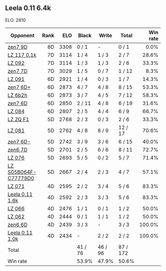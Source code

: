 ## Leela 0.11 6.4k ##

ELO: 2810

Opponent | Rank | ELO | Black | Write | Total | Win rate
---------|-----:|----:|-------|-------|-------|-------:
[zen7 9D](zen7%209D.md) | 8D | 3308 | 0 / 1 | - | 0 / 1 | 0.0%
[LZ 117 0.1k](LZ%20117%200.1k.md) | 7D | 3114 | 1 / 4 | 1 / 3 | 2 / 7 | 28.6%
[LZ 092](LZ%20092.md) | 7D | 3114 | 1 / 3 | 1 / 3 | 2 / 6 | 33.3%
[zen7 7D](zen7%207D.md) | 7D | 3029 | 1 / 5 | 0 / 7 | 1 / 12 | 8.3%
[LZ 091](LZ%20091.md) | 6D | 2921 | 1 / 4 | 0 / 3 | 1 / 7 | 14.3%
[zen7 6D+](zen7%206D+.md) | 6D | 2873 | 4 / 7 | 4 / 8 | 8 / 15 | 53.3%
[LZ 6b2h](LZ%206b2h.md) | 6D | 2873 | 3 / 7 | 4 / 5 | 7 / 12 | 58.3%
[zen7 6D](zen7%206D.md) | 6D | 2850 | 2 / 11 | 4 / 8 | 6 / 19 | 31.6%
[LZ 084](LZ%20084.md) | 6D | 2807 | 2 / 5 | 4 / 4 | 6 / 9 | 66.7%
[LZ ZQ F1](LZ%20ZQ%20F1.md) | 5D | 2768 | 2 / 3 | 0 / 3 | 2 / 6 | 33.3%
[LZ 081](LZ%20081.md) | 5D | 2762 | 4 / 8 | 8 / 9 | 12 / 17 | 70.6%
[zen7 6D-](zen7%206D-.md) | 5D | 2742 | 3 / 9 | 3 / 6 | 6 / 15 | 40.0%
[zen6 7D](zen6%207D.md) | 5D | 2701 | 2 / 5 | 6 / 6 | 8 / 11 | 72.7%
[LZ 076](LZ%20076.md) | 5D | 2693 | 5 / 5 | 0 / 2 | 5 / 7 | 71.4%
[LZ S05B064F-C77779D0](LZ%20S05B064F-C77779D0.md) | 5D | 2667 | 2 / 4 | 2 / 3 | 4 / 7 | 57.1%
[LZ 071](LZ%20071.md) | 4D | 2595 | 2 / 2 | 3 / 4 | 5 / 6 | 83.3%
[Leela 0.11 1.6k](Leela%200.11%201.6k.md) | 4D | 2592 | 2 / 3 | 3 / 3 | 5 / 6 | 83.3%
[LZ 066](LZ%20066.md) | 4D | 2476 | 1 / 1 | 0 / 1 | 1 / 2 | 50.0%
[LZ 062](LZ%20062.md) | 4D | 2444 | 0 / 1 | 1 / 1 | 1 / 2 | 50.0%
[zen6 6D](zen6%206D.md) | 4D | 2439 | 3 / 3 | - | 3 / 3 | 100.0%
[Leela 0.11 1.0k](Leela%200.11%201.0k.md) | 4D | 2434 | - | 2 / 2 | 2 / 2 | 100.0%
Total | | | 41 / 76 | 46 / 96 | 87 / 172 | 
Win rate| | | 53.9% | 47.9% | 50.6% | 
